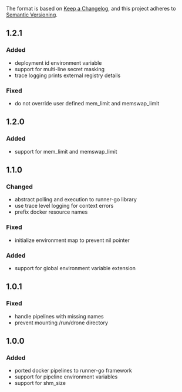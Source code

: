 The format is based on [Keep a Changelog](https://keepachangelog.com/en/1.0.0/),
and this project adheres to [Semantic Versioning](https://semver.org/spec/v2.0.0.html).

## 1.2.1
### Added
- deployment id environment variable
- support for multi-line secret masking
- trace logging prints external registry details

### Fixed
- do not override user defined mem_limit and memswap_limit

## 1.2.0
### Added
- support for mem_limit and memswap_limit

## 1.1.0
### Changed

- abstract polling and execution to runner-go library
- use trace level logging for context errors
- prefix docker resource names

### Fixed
- initialize environment map to prevent nil pointer

### Added
- support for global environment variable extension

## 1.0.1
### Fixed

- handle pipelines with missing names
- prevent mounting /run/drone directory

## 1.0.0
### Added

- ported docker pipelines to runner-go framework
- support for pipeline environment variables
- support for shm_size
